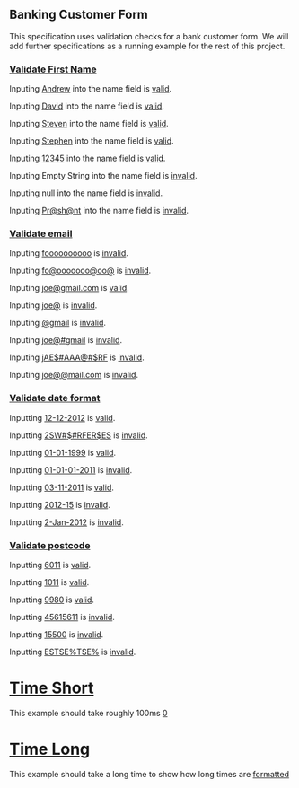 ## Banking Customer Form

This specification uses validation checks for a bank customer form. We will add further specifications
as a running example for the rest of this project.

### [Validate First Name](- "example 1")

Inputing [Andrew]( - "#firstName") into the name field is [valid](- "c:assert-true=checkFirstName(#firstName)").

Inputing [David]( - "#firstName") into the name field is [valid](- "c:assert-true=checkFirstName(#firstName)").

Inputing [Steven]( - "#firstName") into the name field is [valid](- "c:assert-true=checkFirstName(#firstName)").

Inputing [Stephen]( - "#firstName") into the name field is [valid](- "c:assert-true=checkFirstName(#firstName)").

Inputing [12345]( - "#firstName") into the name field is [valid](- "c:assert-false=checkFirstName(#firstName)").

Inputing Empty String into the name field is [invalid](- "c:assert-false=checkFirstNameAsEmptyString()").

Inputing null into the name field is [invalid](- "c:assert-false=checkFirstNameAsNull()").

Inputing [Pr@sh@nt]( - "#firstName") into the name field is [invalid](- "c:assert-false=checkFirstName(#firstName)").

### [Validate email](- "example 2")

Inputing [foooooooooo]( - "#email") is [invalid](- "c:assert-false=checkEmail(#email)").

Inputing [fo@ooooooo@oo@]( - "#email") is [invalid](- "c:assert-false=checkEmail(#email)").

Inputing [joe@gmail.com]( - "#email") is [valid](- "c:assert-true=checkEmail(#email)").

Inputing [joe@]( - "#email") is [invalid](- "c:assert-false=checkEmail(#email)").

Inputing [@gmail]( - "#email") is [invalid](- "c:assert-false=checkEmail(#email)").

Inputing [joe@#gmail]( - "#email") is [invalid](- "c:assert-false=checkEmail(#email)").

Inputing [jAE$#AAA@#$RF]( - "#email") is [invalid](- "c:assert-false=checkEmail(#email)").

Inputing [joe@@mail.com]( - "#email") is [invalid](- "c:assert-false=checkEmail(#email)").

### [Validate date format](- "example 3")

Inputting [12-12-2012]( - "#date") is [valid](- "c:assert-true=checkDateFormat(#date)").

Inputting [2SW#$#RFER$ES]( - "#date") is [invalid](- "c:assert-false=checkDateFormat(#date)").

Inputting [01-01-1999]( - "#date") is [valid](- "c:assert-true=checkDateFormat(#date)").

Inputting [01-01-01-2011]( - "#date") is [invalid](- "c:assert-false=checkDateFormat(#date)").

Inputting [03-11-2011]( - "#date") is [valid](- "c:assert-true=checkDateFormat(#date)").

Inputting [2012-15]( - "#date") is [invalid](- "c:assert-false=checkDateFormat(#date)").

Inputting [2-Jan-2012]( - "#date") is [invalid](- "c:assert-false=checkDateFormat(#date)").

### [Validate postcode](- "example 4")

Inputting [6011]( - "#input") is [valid](- "c:assert-true=checkValidPostCode(#input)").

Inputting [1011]( - "#input") is [valid](- "c:assert-true=checkValidPostCode(#input)").

Inputting [9980]( - "#input") is [valid](- "c:assert-true=checkValidPostCode(#input)").

Inputting [45615611]( - "#input") is [invalid](- "c:assert-false=checkValidPostCode(#input)").

Inputting [15500]( - "#input") is [invalid](- "c:assert-false=checkValidPostCode(#input)").

Inputting [ESTSE%TSE%]( - "#input") is [invalid](- "c:assert-false=checkValidPostCode(#input)").

<!--

# [Validate Date of Birth](- "example 00")

# [So many last names](- "example 7")

[Andrew](- "?=lastname()")
[David](- "?=lastname()")
[Steven](- "?=lastname()")
[Stephen](- "?=lastname()")
[Nigel](- "?=lastname()")
[Nah](- "?=lastname()")

# [Number Stuff](- "example 8")

[60](- "?=multiply()")


The number [2](- "#num") squares into [4](- "?=sq(#num)")

The number [3](- "#num2") squares into [4](- "?=sq(#num2)")
-->

# [Time Short](- "example 5")

This example should take roughly 100ms [0](- "?=timeShort()")

# [Time Long](- "example 6")

This example should take a long time to show how long times are [formatted](- "timeLong()")
